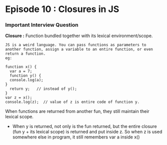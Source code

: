 # Episode 10 : Closures in JS
### Important Interview Question

**Closure :** Function bundled together with its lexical environment/scope. 

```
JS is a weird language. You can pass functions as parameters to another function, assign a variable to an entire function, or even return a function.
eg:

function x() {
  var a = 7;
  function y() {
  console.log(a);
}
  return y;   // instead of y();
}
var z = x();
console.log(z);  // value of z is entire code of function y.

```

When functions are returned from another fun, they still maintain their lexical scope. 
- When y is returned, not only is the fun returned, but the entire closure (fun y + its lexical scope) is returned and put inside z. So when z is used 
somewhere else in program, it still remembers var a inside x()

